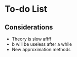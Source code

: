 # To-do List

## Considerations

- Theory is slow affff
- b will be useless after a while
- New approximation methods
